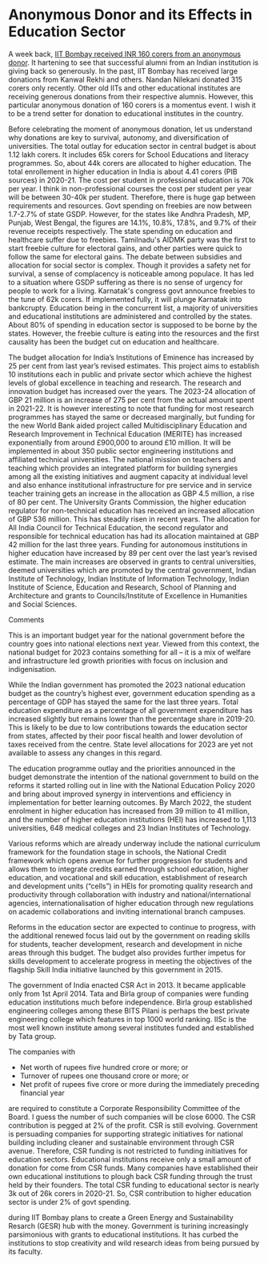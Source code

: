 # Anonymous Donor and its Effects in Education Sector

A week back, [IIT Bombay received INR 160 corers from an anonymous donor](https://timesofindia.indiatimes.com/city/mumbai/iit-bombay-gets-rs-160-crore-from-anonymous-donor/articleshow/103035390.cms?from=mdr).
It hartening to see that successful alumni from an Indian institution is giving back so generously. In the past, IIT Bombay has 
received large donations from Kanwal Rekhi and others. Nandan Nilekani donated 315 corers only recently. Other old IITs and 
other educational institutes are receiving generous donations from their respective alumnis. However, this particular
anonymous donation of 160 corers is a momentus event. I wish it to be a trend setter for donation to educational institutes in 
the country. 

Before celebrating the moment of anonymous donation, let us understand why donations are key to survival, autonomy, and
diversification of universities. The total outlay for education sector in central budget is about 1.12 lakh corers. It 
includes 65k corers for School Educations and literacy programmes. So, about 44k corers are allocated to higher education. 
The total enrollement in higher education in India is about 4.41 corers (PIB sources) in 2020-21. The cost per student in 
professional education is 70k per year. I think in non-professional courses the cost per student per year will be between
30-40k per student. Therefore, there is huge gap between requirements and resources. Govt spending on freebies are now 
between 1.7-2.7% of state GSDP. However, for the states like Andhra Pradesh, MP, Punjab, West Bengal, the figures are
14.1%, 10.8%, 17.8%, and 9.7% of their revenue receipts respectively. The state spending on education
and healthcare suffer due to freebies. Tamilnadu's AIDMK party was the first to start freebie culture for electoral gains, 
and other parties were quick to follow the same for electoral gains. The debate between subsidies and allocation for social 
sector is complex. Though it provides a safety net for survival, a sense of complacency is noticeable among populace. It has 
led to a situation where GSDP suffering as there is no sense of urgency for people to work for a living. Karnatak's congress 
govt announce freebies to the tune of 62k corers. If implemented fully, it will plunge Karnatak into bankcrupty. 
Education being in the concurrent list, a majority of universities and educational institutions are administered and controlled 
by the states. About 80% of spending in education sector is supposed to be borne by the states. However, the freebie culture 
is eating into the resources and the first causality has been the budget cut on education and healthcare. 

The budget allocation for India’s Institutions of Eminence has increased by 25 per cent from last year’s revised estimates.  This 
project aims to establish 10 institutions each in public and private sector which achieve the highest levels of global excellence in 
teaching and research.
    The research and innovation budget has increased over the years.  The 2023-24 allocation of GBP 21 million is an increase of 275 per cent from the actual amount spent in 2021-22.  It is however interesting to note that funding for most research programmes has stayed the same or decreased marginally, but funding for the new World Bank aided project called Multidisciplinary Education and Research Improvement in Technical Education (MERITE) has increased exponentially from around £900,000 to around £10 million. It will be implemented in about 350 public sector engineering institutions and affiliated technical universities.
    The national mission on teachers and teaching which provides an integrated platform for building synergies among all the existing initiatives and augment capacity at individual level and also enhance institutional infrastructure for pre service and in service teacher training gets an increase in the allocation as GBP 4.5 million, a rise of 80 per cent.
    The University Grants Commission, the higher education regulator for non-technical education has received an increased allocation of GBP 536 million. This has steadily risen in recent years.  The allocation for All India Council for Technical Education, the second regulator and responsible for technical education has had its allocation maintained at GBP 42 million for the last three years.
    Funding for autonomous institutions in higher education have increased by 89 per cent over the last year’s revised estimate.  The main increases are observed in grants to central universities, deemed universities which are promoted by the central government, Indian Institute of Technology, Indian Institute of Information Technology, Indian Institute of Science, Education and Research, School of Planning and Architecture and grants to Councils/Institute of Excellence in Humanities and Social Sciences.

Comments

This is an important budget year for the national government before the country goes into national elections next year.  Viewed from this context, the national budget for 2023 contains something for all – it is a mix of welfare and infrastructure led growth priorities with focus on inclusion and indigenisation.

While the Indian government has promoted the 2023 national education budget as the country’s highest ever, government education spending as a percentage of GDP has stayed the same for the last three years. Total education expenditure as a percentage of all government expenditure has increased slightly but remains lower than the percentage share in 2019-20.  This is likely to be due to low contributions towards the education sector from states, affected by their poor fiscal health and lower devolution of taxes received from the centre.  State level allocations for 2023 are yet not available to assess any changes in this regard.

The education programme outlay and the priorities announced in the budget demonstrate the intention of the national government to build on the reforms it started rolling out in line with the National Education Policy 2020 and bring about improved synergy in interventions and efficiency in implementation for better learning outcomes.  By March 2022, the student enrolment in higher education has increased from 39 million to 41 million, and the number of higher education institutions (HEI) has increased  to 1,113 universities, 648 medical colleges and 23 Indian Institutes of Technology. 

Various reforms which are already underway include the national curriculum framework for the foundation stage in schools, the National Credit framework which opens avenue for further progression for students and allows them to integrate credits earned through school education, higher education, and vocational and skill education, establishment of research and development units (“cells”) in HEIs for promoting quality research and productivity through collaboration with industry and national/international agencies, internationalisation of higher education through new regulations on academic collaborations and inviting international branch campuses.

Reforms in the education sector are expected to continue to progress, with the additional renewed focus laid out by the government on reading skills for students, teacher development, research and development in niche areas through this budget.  The budget also provides further impetus for skills development to accelerate progress in meeting the objectives of the flagship Skill India initiative launched by this government in 2015.

The government of India enacted CSR Act in 2013.
It became applicable only from 1st April 2014. Tata and Birla group of companies were funding education institutions much 
before independence. Birla group established engineering colleges among these BITS Pilani is perhaps the best private 
engineering college which features in top 1000 world ranking. IISc is the most well known institute among several institutes 
funded and established by Tata group. 

The companies with 

- Net worth of rupees five hundred crore or more; or
- Turnover of rupees one thousand crore or more; or
- Net profit of rupees five crore or more during the immediately preceding financial year
  
are required to constitute a Corporate Responsibility Committee of the Board. I guess the number of such companies will be
close 6000. 
The CSR contribution is pegged at 2% of the profit. CSR is still evolving. Government is persuading 
companies for supporting strategic initiatives for national building including cleaner and sustainable environment through CSR
avenue.  Therefore, CSR funding is not restricted to funding initiatives for education sectors. Educational institutions receive
only a small amount of donation for  come from CSR funds. Many companies have established their own educational institutions to
plough back CSR funding through the trust held by their founders. The total CSR funding to educational sector is nearly 3k out 
of 26k corers in 2020-21. So, CSR contribution to higher education sector is under 2% of govt spending.  


during IIT Bombay plans to create a Green Energy and Sustainability Resarch (GESR) hub with the money. Government is turining increasingly
parsimonious with grants to educational institutions. It has curbed the institutions to stop creativity and wild research ideas
from being pursued by its faculty. 
